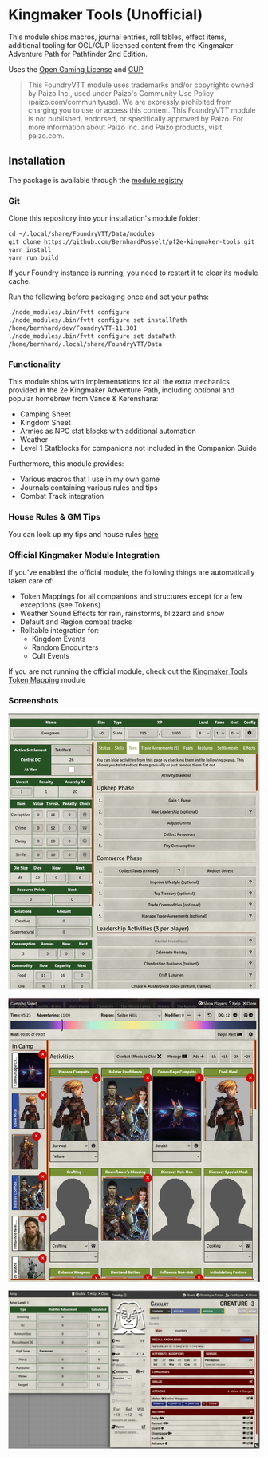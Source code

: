 # Kingmaker Tools (Unofficial)

This module ships macros, journal entries, roll tables, effect items, additional tooling for OGL/CUP licensed content
from the Kingmaker Adventure Path for Pathfinder 2nd Edition.

Uses the [Open Gaming License](./OpenGameLicense.md) and [CUP](https://paizo.com/community/communityuse)

> This FoundryVTT module uses trademarks and/or copyrights owned by Paizo Inc., used under Paizo's Community Use
> Policy (paizo.com/communityuse). We are expressly prohibited from charging you to use or access this content. This
> FoundryVTT module is not published, endorsed, or specifically approved by Paizo. For more information about Paizo Inc.
> and Paizo products, visit paizo.com.

## Installation

The package is available through the [module registry](https://foundryvtt.com/packages/pf2e-kingmaker-tools)

### Git

Clone this repository into your installation's module folder:

    cd ~/.local/share/FoundryVTT/Data/modules
    git clone https://github.com/BernhardPosselt/pf2e-kingmaker-tools.git 
    yarn install
    yarn run build

If your Foundry instance is running, you need to restart it to clear its module cache.

Run the following before packaging once and set your paths:

    ./node_modules/.bin/fvtt configure
    ./node_modules/.bin/fvtt configure set installPath /home/bernhard/dev/FoundryVTT-11.301
    ./node_modules/.bin/fvtt configure set dataPath /home/bernhard/.local/share/FoundryVTT/Data

### Functionality

This module ships with implementations for all the extra mechanics provided in the 2e Kingmaker Adventure Path, including optional and popular homebrew from Vance & Kerenshara:

* Camping Sheet
* Kingdom Sheet
* Armies as NPC stat blocks with additional automation
* Weather
* Level 1 Statblocks for companions not included in the Companion Guide

Furthermore, this module provides:

* Various macros that I use in my own game
* Journals containing various rules and tips
* Combat Track integration

### House Rules & GM Tips

You can look up my tips and house rules [here](./docs/house-rules.md)

### Official Kingmaker Module Integration

If you've enabled the official module, the following things are automatically taken care of:

* Token Mappings for all companions and structures except for a few exceptions (see Tokens)
* Weather Sound Effects for rain, rainstorms, blizzard and snow
* Default and Region combat tracks
* Rolltable integration for:
    * Kingdom Events
    * Random Encounters
    * Cult Events

If you are not running the official module, check out the [Kingmaker Tools Token Mapping](https://github.com/BernhardPosselt/pf2e-kingmaker-tools-token-mapping) module

### Screenshots

![kingdom-sheet.png](docs%2Fimages%2Fkingdom-sheet.png)

![camping-sheet-1.png](docs%2Fimages%2Fcamping-sheet-1.png)

![armies.png](docs%2Fimages%2Farmies.png)